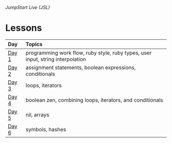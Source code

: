_JumpStart Live (JSL)_
# Lessons
| Day | Topics | 
| :--- | :--- |
| [Day 1](day1) | programming work flow, ruby style, ruby types, user input, string interpolation |
| [Day 2](day2) | assignment statements, boolean expressions, conditionals |
| [Day 3](day3) | loops, iterators |
| [Day 4](day4) | boolean zen, combining loops, iterators, and conditionals |
| [Day 5](day5) | nil, arrays |
| [Day 6](day6) | symbols, hashes |
